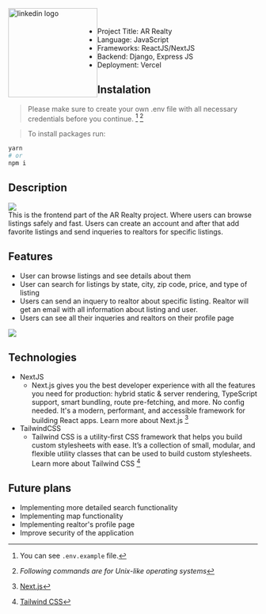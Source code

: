 <a href="https://www.linkedin.com/in/almir-redzematovic-05b734201/" style="outline: none;"><img src="https://res.cloudinary.com/iamalmiir/image/upload/v1655748669/Linkedin-logo-png_ufs32u.png" alt="linkedin logo" style="float: left; margin-top: 10px;width: 180px;"/></a>
<br/>
<br/>

- Project Title: AR Realty
- Language: JavaScript
- Frameworks: ReactJS/NextJS
- Backend: Django, Express JS
- Deployment: Vercel

## Instalation

> Please make sure to create your own .env file with all necessary credentials before you continue. [^1] [^2]

> To install packages run:

```bash
yarn
# or
npm i
```

<!-- General description -->

## Description

<img src="https://res.cloudinary.com/iamalmiir/image/upload/v1658855272/Screen_Shot_2022-07-26_at_1.07.29_PM_yhhprb.png" />

<br />
This is the frontend part of the AR Realty project. Where users can browse listings safely and fast. Users can create an account and after that add favorite listings and send inqueries to realtors for specific listings.

## Features

- User can browse listings and see details about them
- User can search for listings by state, city, zip code, price, and type of listing
- Users can send an inquery to realtor about specific listing. Realtor will get an email with all information about listing and user.
- Users can see all their inqueries and realtors on their profile page

<img src="https://res.cloudinary.com/iamalmiir/image/upload/v1658853323/ezgif.com-gif-maker_1_xszsnm.gif" />

## Technologies

- NextJS
  - Next.js gives you the best developer experience with all the features you need for production: hybrid static & server rendering, TypeScript support, smart bundling, route pre-fetching, and more. No config needed. It's a modern, performant, and accessible framework for building React apps. Learn more about Next.js [^3]
- TailwindCSS
  - Tailwind CSS is a utility-first CSS framework that helps you build custom stylesheets with ease. It’s a collection of small, modular, and flexible utility classes that can be used to build custom stylesheets. Learn more about Tailwind CSS [^4]

## Future plans

- Implementing more detailed search functionality
- Implementing map functionality
- Implementing realtor's profile page
- Improve security of the application

[^1]: You can see `.env.example` file.
[^2]: _Following commands are for Unix-like operating systems_
[^3]: [Next.js](https://nextjs.org/)
[^4]: [Tailwind CSS](https://tailwindcss.com/)
